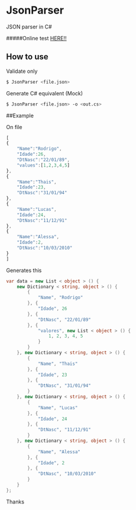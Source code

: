 # JsonParser
 JSON parser in C#

#####Online test [HERE!!](http://lucasteles.github.io/JsonParser)
 
## How to use

Validate only
```sh
$ JsonParser <file.json>
```

Generate C# equivalent (Mock)
```sh
$ JsonParser <file.json> -o <out.cs>
```

##Example

On file
```js
[
{
	"Name":"Rodrigo",
	"Idade":26,
	"DtNasc":"22/01/89",
	"values":[1,2,3,4,5]
},
{
	"Name":"Thais",
	"Idade":23,
	"DtNasc":"31/01/94"
},
{
	"Name":"Lucas",
	"Idade":24,
	"DtNasc":"11/12/91"
},
{
	"Name":"Alessa",
	"Idade":2,
	"DtNasc":"10/03/2010"
}
]
```

Generates this
```cs
var data = new List < object > () {
	new Dictionary < string, object > () {
		{
			"Name", "Rodrigo"
		}, {
			"Idade", 26
		}, {
			"DtNasc", "22/01/89"
		}, {
			"valores", new List < object > () {
				1, 2, 3, 4, 5
			}
		}
	}, new Dictionary < string, object > () {
		{
			"Name", "Thais"
		}, {
			"Idade", 23
		}, {
			"DtNasc", "31/01/94"
		}
	}, new Dictionary < string, object > () {
		{
			"Name", "Lucas"
		}, {
			"Idade", 24
		}, {
			"DtNasc", "11/12/91"
		}
	}, new Dictionary < string, object > () {
		{
			"Name", "Alessa"
		}, {
			"Idade", 2
		}, {
			"DtNasc", "10/03/2010"
		}
	}
};
```

Thanks
